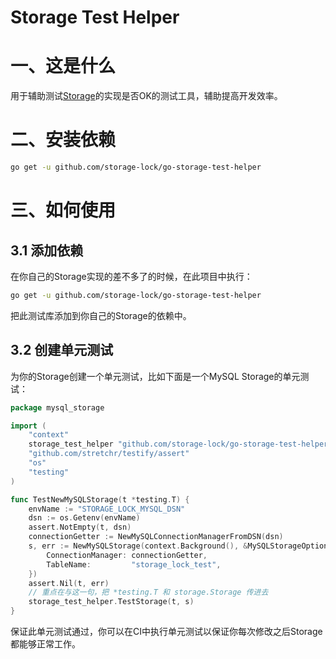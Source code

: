 # Storage Test Helper

# 一、这是什么

用于辅助测试[Storage](https://github.com/storage-lock/go-storage)的实现是否OK的测试工具，辅助提高开发效率。

# 二、安装依赖

```bash
go get -u github.com/storage-lock/go-storage-test-helper
```

# 三、如何使用

## 3.1 添加依赖

在你自己的Storage实现的差不多了的时候，在此项目中执行：

```bash
go get -u github.com/storage-lock/go-storage-test-helper
```

把此测试库添加到你自己的Storage的依赖中。

## 3.2 创建单元测试

为你的Storage创建一个单元测试，比如下面是一个MySQL Storage的单元测试：

```go
package mysql_storage

import (
	"context"
	storage_test_helper "github.com/storage-lock/go-storage-test-helper"
	"github.com/stretchr/testify/assert"
	"os"
	"testing"
)

func TestNewMySQLStorage(t *testing.T) {
	envName := "STORAGE_LOCK_MYSQL_DSN"
	dsn := os.Getenv(envName)
	assert.NotEmpty(t, dsn)
	connectionGetter := NewMySQLConnectionManagerFromDSN(dsn)
	s, err := NewMySQLStorage(context.Background(), &MySQLStorageOptions{
		ConnectionManager: connectionGetter,
		TableName:         "storage_lock_test",
	})
	assert.Nil(t, err)
    // 重点在与这一句，把 *testing.T 和 storage.Storage 传进去 
	storage_test_helper.TestStorage(t, s)
}
```

保证此单元测试通过，你可以在CI中执行单元测试以保证你每次修改之后Storage都能够正常工作。
